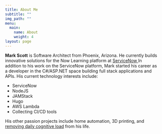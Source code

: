 ```yaml
---
title: About Me
subtitle: ""
img_path: ""
menu:
  main:
    name: About
    weight: 4
layout: page
---
```

**Mark Scott** is Software Architect from Phoenix, Arizona. He currently builds innovative solutions for the Now Learning platform at [ServiceNow ](https://servicenow.com) In addition to his work on the ServiceNow platform, Mark started his career as a developer in the C#/ASP.NET space building full stack applications and APIs. His current technology interests include:

* ServiceNow
* NodeJS
* JAMStack
* Hugo
* AWS Lambda
* Collecting CI/CD tools

His other passion projects include home automation, 3D printing, and [removing daily cognitive load](https://hackernoon.com/minimizing-the-cognitive-load-in-your-life-bc14f4309fb2) from his life.




